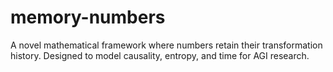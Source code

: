 # memory-numbers
A novel mathematical framework where numbers retain their transformation history. Designed to model causality, entropy, and time for AGI research.
